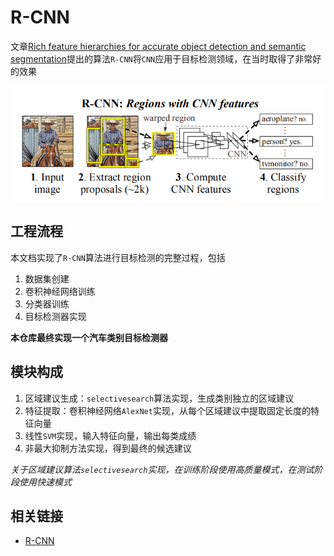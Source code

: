 # R-CNN

文章[Rich feature hierarchies for accurate object detection and semantic segmentation](https://arxiv.org/abs/1311.2524)提出的算法`R-CNN`将`CNN`应用于目标检测领域，在当时取得了非常好的效果

![](./imgs/figure-1.png)

## 工程流程

本文档实现了`R-CNN`算法进行目标检测的完整过程，包括

1. 数据集创建
2. 卷积神经网络训练
3. 分类器训练
4. 目标检测器实现

**本仓库最终实现一个汽车类别目标检测器**

## 模块构成

1. 区域建议生成：`selectivesearch`算法实现，生成类别独立的区域建议
2. 特征提取：卷积神经网络`AlexNet`实现，从每个区域建议中提取固定长度的特征向量
3. 线性`SVM`实现，输入特征向量，输出每类成绩
4. 非最大抑制方法实现，得到最终的候选建议

*关于区域建议算法`selectivesearch`实现，在训练阶段使用高质量模式，在测试阶段使用快速模式*

## 相关链接

* [R-CNN](https://blog.zhujian.life/posts/5beb21d0.html)